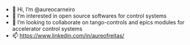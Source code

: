 - 👋 Hi, I’m @aureocarneiro
- 👀 I’m interested in open source softwares for control systems
- 💞️ I’m looking to collaborate on tango-controls and epics modules for accelerator control systems
- 📫 https://www.linkedin.com/in/aureofreitas/

<!---
aureocarneiro/aureocarneiro is a ✨ special ✨ repository because its `README.md` (this file) appears on your GitHub profile.
You can click the Preview link to take a look at your changes.
--->
